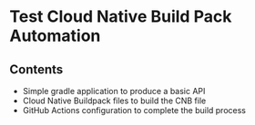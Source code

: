 # Test Cloud Native Build Pack Automation

## Contents
- Simple gradle application to produce a basic API
- Cloud Native Buildpack files to build the CNB file
- GitHub Actions configuration to complete the build process
